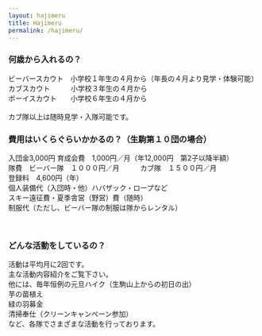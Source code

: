 ```yaml
---
layout: hajimeru
title: Hajimeru
permalink: /hajimeru/
---
```


<div class="post-text-container">
<h3>何歳から入れるの？</h3>
<p>
ビーバースカウト　小学校１年生の４月から（年長の４月より見学・体験可能）<br>
カブスカウト　　　小学校３年生の４月から<br>
ボーイスカウト　　小学校６年生の４月から<br>
<br>
カブ隊以上は随時見学・入隊可能です。
</p>
</div>
<div class="post-text-container">
<h3>費用はいくらぐらいかかるの？（生駒第１０団の場合）</h3>
<p>
入団金3,000円
育成会費　1,000円／月（年12,000円　第2子以降半額）<br>
隊費　ビーバー隊　１０００円／月　　　カブ隊　１５００円／月<br>
登録料　4,600円（年）<br>
個人装備代（入団時・他）ハバザック・ロープなど<br>
スキー遠征費・夏季舎営（野営）費（随時）<br>
制服代（ただし、ビーバー隊の制服は隊からレンタル）<br>
</p>
<br>
</div>
<div class="post-text-container">
<h3>どんな活動をしているの？</h3>
<p>
活動は平均月に2回です。<br>
主な活動内容紹介をご覧下さい。<br>
他には、毎年恒例の元旦ハイク（生駒山上からの初日の出）<br>
芋の苗植え<br>
緑の羽募金<br>
清掃奉仕（クリーンキャンペーン参加）<br>
など、各隊でさまざまな活動を行っております。<br>
</p>
</div>
